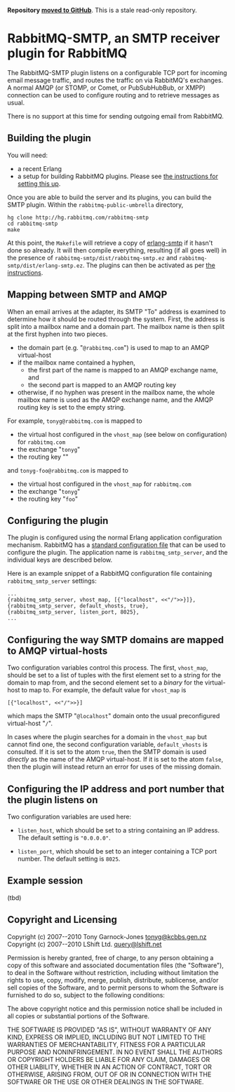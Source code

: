 **Repository [moved to GitHub](https://github.com/rabbitmq/rabbitmq-smtp)**.
This is a stale read-only repository.

# RabbitMQ-SMTP, an SMTP receiver plugin for RabbitMQ

The RabbitMQ-SMTP plugin listens on a configurable TCP port for
incoming email message traffic, and routes the traffic on via
RabbitMQ's exchanges. A normal AMQP (or STOMP, or Comet, or
PubSubHubBub, or XMPP) connection can be used to configure routing and
to retrieve messages as usual.

There is no support at this time for sending outgoing email from
RabbitMQ.

## Building the plugin

You will need:

 - a recent Erlang
 - a setup for building RabbitMQ plugins. Please see [the instructions
   for setting this up][pluginguide].

Once you are able to build the server and its plugins, you can build
the SMTP plugin. Within the `rabbitmq-public-umbrella` directory,

    hg clone http://hg.rabbitmq.com/rabbitmq-smtp
    cd rabbitmq-smtp
    make

At this point, the `Makefile` will retrieve a copy of
[erlang-smtp](http://hg.opensource.lshift.net/erlang-smtp/) if it
hasn't done so already. It will then compile everything, resulting (if
all goes well) in the presence of
`rabbitmq-smtp/dist/rabbitmq-smtp.ez` and
`rabbitmq-smtp/dist/erlang-smtp.ez`. The plugins can then be activated
as per [the instructions][pluginguide].

## Mapping between SMTP and AMQP

When an email arrives at the adapter, its SMTP "To" address is
examined to determine how it should be routed through the
system. First, the address is split into a mailbox name and a domain
part. The mailbox name is then split at the first hyphen into two
pieces.

 - the domain part (e.g. "`@rabbitmq.com`") is used to map to an AMQP virtual-host
 - if the mailbox name contained a hyphen,
    - the first part of the name is mapped to an AMQP exchange name, and
    - the second part is mapped to an AMQP routing key
 - otherwise, if no hyphen was present in the mailbox name, the whole
   mailbox name is used as the AMQP exchange name, and the AMQP
   routing key is set to the empty string.

For example, `tonyg@rabbitmq.com` is mapped to

 - the virtual host configured in the `vhost_map` (see below on configuration) for `rabbitmq.com`
 - the exchange "`tonyg`"
 - the routing key ""

and `tonyg-foo@rabbitmq.com` is mapped to

 - the virtual host configured in the `vhost_map` for `rabbitmq.com`
 - the exchange "`tonyg`"
 - the routing key "`foo`"

## Configuring the plugin

The plugin is configured using the normal Erlang application
configuration mechanism. RabbitMQ has a [standard configuration
file](http://www.rabbitmq.com/install.html#configfile) that can be
used to configure the plugin. The application name is
`rabbitmq_smtp_server`, and the individual keys are described below.

Here is an example snippet of a RabbitMQ configuration file containing
`rabbitmq_smtp_server` settings:

    ...
    {rabbitmq_smtp_server, vhost_map, [{"localhost", <<"/">>}]},
    {rabbitmq_smtp_server, default_vhosts, true},
    {rabbitmq_smtp_server, listen_port, 8025},
    ...

## Configuring the way SMTP domains are mapped to AMQP virtual-hosts

Two configuration variables control this process. The first,
`vhost_map`, should be set to a list of tuples with the first element
set to a string for the domain to map from, and the second element set
to a *binary* for the virtual-host to map to. For example, the default
value for `vhost_map` is

    [{"localhost", <<"/">>}]

which maps the SMTP "`@localhost`" domain onto the usual preconfigured
virtual-host "`/`".

In cases where the plugin searches for a domain in the `vhost_map` but
cannot find one, the second configuration variable, `default_vhosts`
is consulted. If it is set to the atom `true`, then the SMTP domain is
used *directly* as the name of the AMQP virtual-host. If it is set to
the atom `false`, then the plugin will instead return an error for
uses of the missing domain.

## Configuring the IP address and port number that the plugin listens on

Two configuration variables are used here:

 - `listen_host`, which should be set to a string containing an IP
   address. The default setting is `"0.0.0.0"`.

 - `listen_port`, which should be set to an integer containing a TCP
   port number. The default setting is `8025`.

## Example session

(tbd)

## Copyright and Licensing

Copyright (c) 2007--2010 Tony Garnock-Jones <tonyg@kcbbs.gen.nz>
Copyright (c) 2007--2010 LShift Ltd. <query@lshift.net>

Permission is hereby granted, free of charge, to any person obtaining
a copy of this software and associated documentation files (the
"Software"), to deal in the Software without restriction, including
without limitation the rights to use, copy, modify, merge, publish,
distribute, sublicense, and/or sell copies of the Software, and to
permit persons to whom the Software is furnished to do so, subject to
the following conditions:

The above copyright notice and this permission notice shall be
included in all copies or substantial portions of the Software.

THE SOFTWARE IS PROVIDED "AS IS", WITHOUT WARRANTY OF ANY KIND,
EXPRESS OR IMPLIED, INCLUDING BUT NOT LIMITED TO THE WARRANTIES OF
MERCHANTABILITY, FITNESS FOR A PARTICULAR PURPOSE AND
NONINFRINGEMENT. IN NO EVENT SHALL THE AUTHORS OR COPYRIGHT HOLDERS BE
LIABLE FOR ANY CLAIM, DAMAGES OR OTHER LIABILITY, WHETHER IN AN ACTION
OF CONTRACT, TORT OR OTHERWISE, ARISING FROM, OUT OF OR IN CONNECTION
WITH THE SOFTWARE OR THE USE OR OTHER DEALINGS IN THE SOFTWARE.


  [pluginguide]: http://www.rabbitmq.com/plugin-development.html
